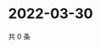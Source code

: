 # 2022-03-30

共 0 条

<!-- BEGIN WEIBO -->
<!-- 最后更新时间 Wed Mar 30 2022 06:15:38 GMT+0800 (China Standard Time) -->

<!-- END WEIBO -->

